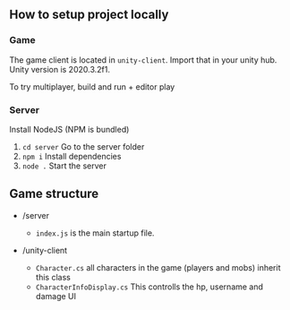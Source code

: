 ## How to setup project locally

### Game

The game client is located in `unity-client`. Import that in your
unity hub. Unity version is 2020.3.2f1.

To try multiplayer, build and run + editor play

### Server

Install NodeJS (NPM is bundled)

1. `cd server` Go to the server folder
2. `npm i` Install dependencies
3. `node .` Start the server


## Game structure

* /server
  * `index.js` is the main startup file.

* /unity-client
  * `Character.cs` all characters in the game (players and mobs) inherit this class
  * `CharacterInfoDisplay.cs` This controlls the hp, username and damage UI
